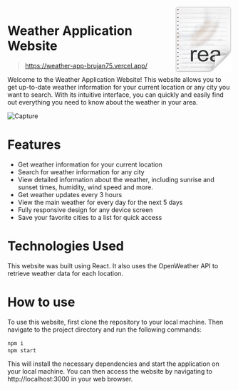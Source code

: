 <img src="./src/assets/icon.png" align="right" />
 
# Weather Application Website

> https://weather-app-brujan75.vercel.app/

   Welcome to the Weather Application Website! This website allows you to get up-to-date weather information for your current location or any city you want to search. With its intuitive interface, you can quickly and easily find out everything you need to know about the weather in your area.



![Capture](https://user-images.githubusercontent.com/114031237/231301542-292aa751-961a-4c9c-9adf-1d0627131d66.PNG)
 

# Features
 - Get weather information for your current location
 - Search for weather information for any city
 - View detailed information about the weather, including sunrise and sunset times, humidity, wind speed and more.
 - Get weather updates every 3 hours
 - View the main weather for every day for the next 5 days
 - Fully responsive design for any device screen
 - Save your favorite cities to a list for quick access

# Technologies Used
This website was built using React. It also uses the OpenWeather API to retrieve weather data for each location.

# How to use
To use this website, first clone the repository to your local machine. Then navigate to the project directory and run the following commands:
```
npm i
npm start
```
This will install the necessary dependencies and start the application on your local machine. You can then access the website by navigating to http://localhost:3000 in your web browser.

 
